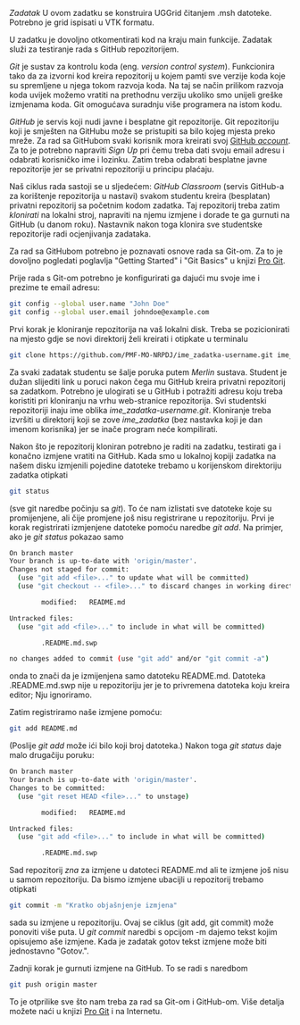 *Zadatak*
U ovom zadatku se konstruira UGGrid čitanjem .msh datoteke.
Potrebno je grid ispisati u VTK formatu.

U zadatku je dovoljno otkomentirati kod na kraju main funkcije.
Zadatak služi za testiranje rada s GitHub repozitorijem.

*Git* je sustav za kontrolu koda (eng. _version control system_). 
Funkcionira tako da za izvorni kod kreira repozitorij u kojem
pamti sve verzije koda koje su spremljene u njega tokom razvoja koda.
 Na taj se način prilikom razvoja koda uvijek
možemo vratiti na prethodnu verziju ukoliko smo unijeli greške 
izmjenama koda. Git omogućava suradnju više programera na istom kodu. 

*GitHub* je servis koji nudi javne i besplatne git repozitorije. Git repozitoriju
koji je smješten na GitHubu može se pristupiti sa bilo kojeg mjesta preko mreže. 
Za rad sa GitHubom svaki korisnik mora kreirati svoj [GitHub _account_](https://github.com/).
Za to je potrebno napraviti _Sign Up_ pri čemu treba dati svoju email adresu i 
odabrati korisničko ime i lozinku.  Zatim treba odabrati besplatne javne
repozitorije jer se privatni repozitoriji u principu plaćaju. 


Naš ciklus rada sastoji se u sljedećem: *GitHub Classroom* (servis GitHub-a za
korištenje repozitorija u nastavi) svakom studentu kreira (besplatan) privatni repozitorij sa 
početnim kodom zadatka. Taj repozitorij treba zatim *klonirati* na lokalni stroj,
napraviti na njemu izmjene i dorade te ga gurnuti na GitHub (u danom roku). 
Nastavnik nakon toga klonira sve studentske repozitorije radi ocjenjivanja zadataka.

Za rad sa GitHubom potrebno je poznavati osnove rada sa Git-om. Za to je 
dovoljno pogledati poglavlja  "Getting Started" i "Git Basics"
u knjizi [Pro Git](https://git-scm.com/book/en/v2).

Prije rada s Git-om potrebno je konfigurirati ga dajući mu svoje ime i prezime te email adresu:

```bash
git config --global user.name "John Doe"
git config --global user.email johndoe@example.com
```

Prvi korak je kloniranje repozitorija na vaš lokalni disk. Treba se pozicionirati 
na mjesto gdje se novi direktorij želi kreirati i otipkate u terminalu

```bash
git clone https://github.com/PMF-MO-NRPDJ/ime_zadatka-username.git ime_zadatka
```

Za svaki zadatak studentu se šalje  poruka putem _Merlin_ sustava. Student je dužan slijediti link 
u poruci nakon čega mu GitHub kreira privatni repozitorij sa zadatkom. Potrebno je ulogirati se u GitHub 
i potražiti adresu koju treba koristiti pri kloniranju na vrhu web-stranice repozitorija.
Svi studentski repozitoriji inaju ime oblika *ime_zadatka-username.git*. Kloniranje treba 
izvršiti u direktorij koji se zove *ime_zadatka* (bez nastavka koji je dan imenom korisnika) 
jer se inače program neće kompilirati. 


Nakon što je repozitorij kloniran potrebno je raditi na zadatku, testirati ga i konačno izmjene 
vratiti na GitHub. 
Kada smo u lokalnoj kopiji zadatka na našem disku izmjenili pojedine datoteke trebamo u 
korijenskom direktoriju zadatka otipkati 

```bash
git status
```

(sve git naredbe počinju sa _git_). To će nam izlistati sve datoteke koje su promijenjene, ali 
čije promjene još nisu registrirane u repozitoriju. Prvi je korak registrirati izmjenjene datoteke 
pomoću naredbe _git add_. Na primjer, ako je _git status_ pokazao samo 

```bash
On branch master
Your branch is up-to-date with 'origin/master'.
Changes not staged for commit:
  (use "git add <file>..." to update what will be committed)
  (use "git checkout -- <file>..." to discard changes in working directory)

        modified:   README.md

Untracked files:
  (use "git add <file>..." to include in what will be committed)

        .README.md.swp

no changes added to commit (use "git add" and/or "git commit -a")
```
onda to znači da je izmijenjena samo datoteku README.md. Datoteka .README.md.swp nije u repozitoriju 
jer je to privremena datoteka koju kreira editor; Nju ignoriramo.

Zatim registriramo naše izmjene pomoću:

```bash
git add README.md
```

(Poslije _git add_ može ići bilo koji broj datoteka.)
Nakon toga _git status_ daje malo drugačiju poruku:

```bash
On branch master
Your branch is up-to-date with 'origin/master'.
Changes to be committed:
  (use "git reset HEAD <file>..." to unstage)

        modified:   README.md

Untracked files:
  (use "git add <file>..." to include in what will be committed)

        .README.md.swp
```

Sad repozitorij *zna* za izmjene u datoteci README.md ali te izmjene još nisu u samom repozitoriju.
Da bismo izmjene ubacijli u repozitorij trebamo otipkati


```bash
git commit -m "Kratko objašnjenje izmjena"
```

sada su izmjene u repozitoriju. Ovaj se ciklus (git add, git commit) može ponoviti
više puta. U _git commit_ naredbi s opcijom -m dajemo tekst kojim opisujemo aše izmjene.
Kada je zadatak gotov tekst izmjene može biti jednostavno "Gotov.".

Zadnji korak je gurnuti izmjene na GitHub. To se radi s naredbom

```bash
git push origin master
```

To je otprilike sve što nam treba za rad sa Git-om i GitHub-om. Više detalja možete naći u knjizi 
  [Pro Git](https://git-scm.com/book/en/v2) i na Internetu. 
